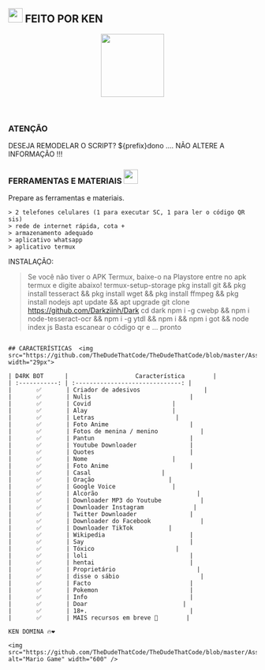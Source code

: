## <img src="https://github.com/TheDudeThatCode/TheDudeThatCode/blob/master/Assets/Hi.gif" width="29px"> FEITO POR KEN
<p align="center">
<img src="https://static.wikia.nocookie.net/kenja-no-mago/images/8/85/Sizilien_von_klode_1.jpg/revision/latest/top-crop/width/300/height/300?cb=20190417164406" width="128" height="128"/>
</p>
<p align="center">
<br>

 
</details>

### ATENÇÃO
DESEJA REMODELAR O SCRIPT? ${prefix}dono .... NÃO ALTERE A INFORMAÇÃO !!!

### FERRAMENTAS E MATERIAIS <img src="https://github.com/TheDudeThatCode/TheDudeThatCode/blob/master/Assets/Mario_Hello_Big.gif" width="29px">
Prepare as ferramentas e materiais.
```
> 2 telefones celulares (1 para executar SC, 1 para ler o código QR sis)
> rede de internet rápida, cota +
> armazenamento adequado
> aplicativo whatsapp
> aplicativo termux
```
INSTALAÇÃO:

> Se você não tiver o APK Termux, baixe-o na Playstore
> entre no apk termux e digite abaixo!
> termux-setup-storage
> pkg install git && pkg install tesseract && pkg install wget && pkg install ffmpeg && pkg install nodejs
> apt update && apt upgrade
> git clone https://github.com/Darkziinh/Dark
> cd dark
> npm i -g cwebp && npm i node-tesseract-ocr && npm i -g ytdl && npm i  && npm i got && node index js
> Basta escanear o código qr e ... pronto
```

## CARACTERÍSTICAS  <img src="https://github.com/TheDudeThatCode/TheDudeThatCode/blob/master/Assets/Earth.gif" width="29px">

| D4RK BOT      |                   Característica        |
| :-----------: | :------------------------------: |
|       ✅       | Criador de adesivos                  |
|       ✅       | Nulis                            |
|       ✅       | Covid                       |
|       ✅       | Alay                        |
|       ✅       | Letras                       |
|       ✅       | Foto Anime                       |
|       ✅       | Fotos de menina / menino            |
|       ✅       | Pantun                           |
|       ✅       | Youtube Downloader               |
|       ✅       | Quotes                           |
|       ✅       | Nome                        |
|       ✅       | Foto Anime                       |
|       ✅       | Casal                    |
|       ✅       | Oração                     |
|       ✅       | Google Voice                |
|       ✅       | Alcorão                            |
|       ✅       | Downloader MP3 do Youtube           |
|       ✅       | Downloader Instagram              |
|       ✅       | Twitter Downloader               |
|       ✅       | Downloader do Facebook              |
|       ✅       | Downloader TikTok          |
|       ✅       | Wikipedia                        |
|       ✅       | Say                              |
|       ✅       | Tóxico                       |
|       ✅       | loli                             |
|       ✅       | hentai                           |
|       ✅       | Proprietário                       |
|       ✅       | disse o sábio                       |
|       ✅       | Facto                            |
|       ✅       | Pokemon                          |
|       ✅       | Info                             |
|       ✅       | Doar                           |
|       ✅       | 18+.                             |
|       ✅       | MAIS recursos em breve 🍂        |

KEN DOMINA 🔥❤

<img src="https://github.com/TheDudeThatCode/TheDudeThatCode/blob/master/Assets/Mario_Gameplay.gif" alt="Mario Game" width="600" />
